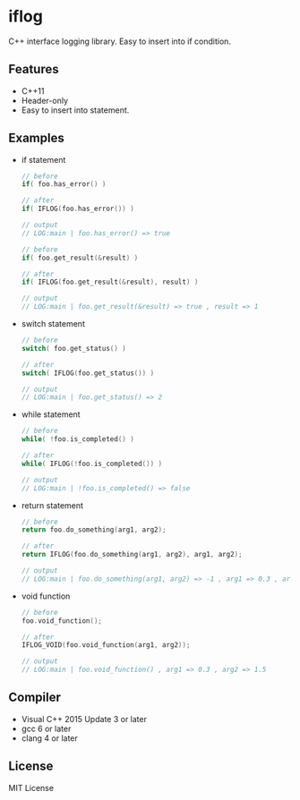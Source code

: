 # iflog

C++ interface logging library. Easy to insert into if condition.

## Features

* C++11
* Header-only
* Easy to insert into statement.

## Examples

* if statement
  ```cpp
  // before
  if( foo.has_error() )

  // after
  if( IFLOG(foo.has_error()) )

  // output
  // LOG:main | foo.has_error() => true
  ```

  ```cpp
  // before
  if( foo.get_result(&result) )

  // after
  if( IFLOG(foo.get_result(&result), result) )

  // output
  // LOG:main | foo.get_result(&result) => true , result => 1
  ```

* switch statement
  ```cpp
  // before
  switch( foo.get_status() )

  // after
  switch( IFLOG(foo.get_status()) )

  // output
  // LOG:main | foo.get_status() => 2
  ```

* while statement
  ```cpp
  // before
  while( !foo.is_completed() )

  // after
  while( IFLOG(!foo.is_completed()) )

  // output
  // LOG:main | !foo.is_completed() => false
  ```

* return statement
  ```cpp
  // before
  return foo.do_something(arg1, arg2);

  // after
  return IFLOG(foo.do_something(arg1, arg2), arg1, arg2);

  // output
  // LOG:main | foo.do_something(arg1, arg2) => -1 , arg1 => 0.3 , arg2 => 1.5
  ```

* void function
  ```cpp
  // before
  foo.void_function();

  // after
  IFLOG_VOID(foo.void_function(arg1, arg2));

  // output
  // LOG:main | foo.void_function() , arg1 => 0.3 , arg2 => 1.5
  ```

## Compiler
* Visual C++ 2015 Update 3 or later
* gcc 6 or later
* clang 4 or later

## License

  MIT License
